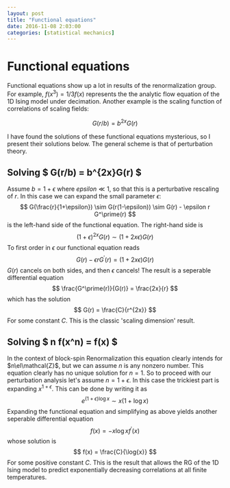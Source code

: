 ```yaml
---
layout: post
title: "Functional equations"
date: 2016-11-08 2:03:00
categories: [statistical mechanics]
---
```


# Functional equations
Functional equations show up a lot in results of the renormalization group. For example, 
$f(x^3)=1/3 f(x)$ represents the the analytic flow equation of the 1D Ising model under
decimation. Another example is the scaling function of correlations of scaling fields:

$$ G(r/b) = b^{2x}G(r) $$

I have found the solutions of these functional equations mysterious, so I present their
solutions below. The general scheme is that of perturbation theory.

## Solving $ G(r/b) = b^{2x}G(r) $
Assume $b=1+\epsilon$ where $epsilon \ll 1$, so that this is a perturbative rescaling of $r$.
In this case we can expand the small parameter $\epsilon$:
$$ G(\frac{r}{1+\epsilon}) \sim G(r(1-\epsilon)) \sim G(r) - \epsilon r G^\prime(r) $$
is the left-hand side of the functional equation. The right-hand side is
$$ (1+\epsilon)^{2x} G(r) \sim (1 + 2x\epsilon) G(r) $$
To first order in $\epsilon$ our functional equation reads
$$ G(r) - \epsilon r G^\prime(r) = (1+2x\epsilon)G(r) $$
$G(r)$ cancels on both sides, and then $\epsilon$ cancels! The result is a seperable 
differential equation
$$ \frac{G^\prime(r)}{G(r)} = \frac{2x}{r} $$
which has the solution
$$ G(r) = \frac{C}{r^{2x}} $$
For some constant $C$. This is the classic 'scaling dimension' result.

## Solving $ n f(x^n) = f(x) $
In the context of block-spin Renormalization this equation clearly intends for $n\el\mathcal{Z}$,
but we can assume $n$ is any nonzero number.
This equation clearly has no unique solution for $n=1$. So to proceed with our perturbation
analysis let's assume $n=1+\epsilon$.
In this case the trickiest part is expanding $x^{1+\epsilon}$. This can be done by writing it as
$$ e^{(1+\epsilon)\log{x}} \sim x(1+\log{x}) $$
Expanding the functional equation and simplifying as above yields another seperable differential 
equation
$$ f(x) = - x\log{x} f^\prime(x) $$
whose solution is
$$ f(x) = \frac{C}{\log{x}} $$
For some positive constant $C$. This is the result that allows the RG of the 1D Ising model to
predict exponentially decreasing correlations at all finite temperatures.


